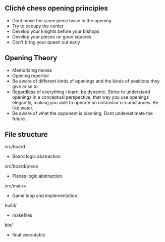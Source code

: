 ## Cliché chess opening principles

- Dont move the same piece twice in the opening
- Try to occupy the center
- Develop your knights before your bishops
- Develop your pieces on good squares
- Don't bring your queen out early

## Opening Theory

- Memorizing moves
- Opening repertoir
- Be aware of different kinds of openings and the kinds of positions they give arise to
- Regardless of everything i learn, be dynamic. Strive to understand openings in a conceptual perspective, that way you use openings elegantly, making you able to operate on unfamiliar circumstances. Be like water.
- Be aware of what the opponent is planning. Dont underestimate the future.

## File structure

src/board

- Board logic abstraction

src/board/piece

- Pieces logic abstraction

src/main.c

- Game loop and implementation

build/

- makefiles

bin/

- final executable
